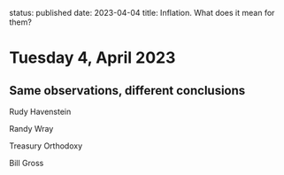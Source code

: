 status: published
date: 2023-04-04
title: Inflation. What does it mean for them?

# Tuesday  4, April 2023

## Same observations, different conclusions

Rudy Havenstein

Randy Wray

Treasury Orthodoxy

Bill Gross



